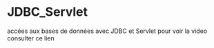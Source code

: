 # JDBC_Servlet
accées aux bases de données avec JDBC et Servlet
pour voir la video consulter ce lien
